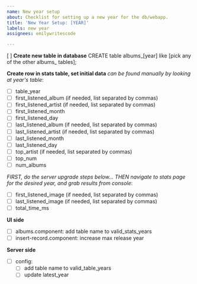 ```yaml
---
name: New year setup
about: Checklist for setting up a new year for the db/webapp.
title: 'New Year Setup: [YEAR]'
labels: new year
assignees: emilywritescode

---
```


[ ] **Create new table in database**
CREATE table albums\_[year] like [pick any of the other albums\_ tables];

**Create row in stats table, set initial data**
*can be found manually by looking at year's table*:
- [ ] table_year
- [ ] first_listened_album (if needed, list separated by commas)
- [ ] first_listened_artist (if needed, list separated by commas)
- [ ] first_listened_month
- [ ] first_listened_day
- [ ] last_listened_album (if needed, list separated by commas)
- [ ] last_listened_artist (if needed, list separated by commas)
- [ ] last_listened_month
- [ ] last_listened_day
- [ ] top_artist (if needed, list separated by commas)
- [ ] top_num
- [ ] num_albums

*FIRST, do the server upgrade steps below... THEN navigate to stats page for the desired year, and grab results from console*:
- [ ] first_listened_image (if needed, list separated by commas)
- [ ] last_listened_image (if needed, list separated by commas)
- [ ] total_time_ms

**UI side**
- [ ] albums.component: add table name to valid_stats_years
- [ ] insert-record.component: increase max release year

**Server side**
- [ ] config: 
  - [ ] add table name to valid_table_years
  - [ ] update latest_year
